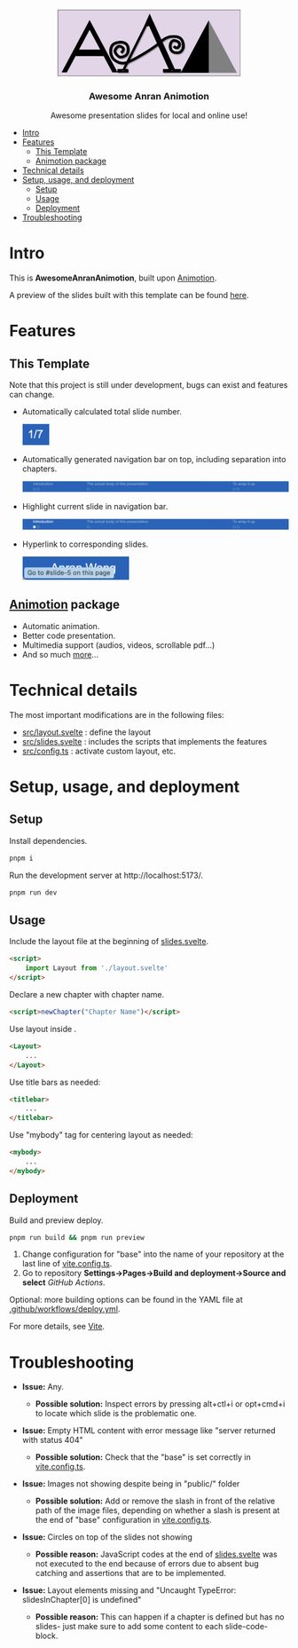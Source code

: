 <!-- PROJECT LOGO -->
<br />
<div align="center">
  <a href="https://github.com/AnranW/AwesomeAnranAnimotion">
    <img src="public/Automation-StatusUpdatesLogo.png" alt="Logo" width="330" height="120">
  </a>

  <h3 align="center">Awesome Anran Animotion</h3>

  <p align="center">
    Awesome presentation slides for local and online use!
</div>

- [Intro](#intro)
- [Features](#features)
  - [This Template](#this-template)
  - [Animotion package](#animotion-package)
- [Technical details](#technical-details)
- [Setup, usage, and deployment](#setup-usage-and-deployment)
  - [Setup](#setup)
  - [Usage](#usage)
  - [Deployment](#deployment)
- [Troubleshooting](#troubleshooting)


# Intro
This is **AwesomeAnranAnimotion**, built upon [Animotion](https://animotion.pages.dev). 

A preview of the slides built with this template can be found [here](https://AnranW.github.io/AwesomeAnranAnimotion). 

# Features
## This Template
Note that this project is still under development, bugs can exist and features can change. 
- Automatically calculated total slide number.

    <img src="public/pagenumber.png" style="width:5vw">
- Automatically generated navigation bar on top, including separation into chapters. 

    ![](public/navibar.png)
- Highlight current slide in navigation bar. 

    ![](public/highlight.png)
- Hyperlink to corresponding slides. 

    <img src="public/goto.png" style="width:20vw">

## [Animotion](https://animotion.pages.dev) package
- Automatic animation.
- Better code presentation.
- Multimedia support (audios, videos, scrollable pdf...)
- And so much [more](https://animotion.pages.dev/docs)...

# Technical details
The most important modifications are in the following files: 
- [src/layout.svelte](src/layout.svelte) : define the layout 
- [src/slides.svelte](src/slides.svelte) : includes the scripts that implements the features
- [src/config.ts](src/config.ts) : activate custom layout, etc.

# Setup, usage, and deployment
## Setup
Install dependencies. 
```sh
pnpm i
```

Run the development server at http://localhost:5173/. 
```sh
pnpm run dev
```


## Usage
Include the layout file at the beginning of [slides.svelte](/src/slides.svelte). 
```html
<script>
    import Layout from './layout.svelte'
</script>
```

Declare a new chapter with chapter name. 
```html
<script>newChapter("Chapter Name")</script>
```

Use layout inside <Slide>. 
```html
<Layout>
    ...
</Layout>
```

Use title bars as needed: 
```html
<titlebar>
    ...
</titlebar>
```

Use "mybody" tag for centering layout as needed: 
```html
<mybody>
    ...
</mybody>
```


## Deployment
Build and preview deploy.
```sh
pnpm run build && pnpm run preview
```

1. Change configuration for "base" into the name of your repository at the last line of [vite.config.ts](vite.config.ts). 
2. Go to repository **Settings->Pages->Build and deployment->Source and select** *GitHub Actions*. 

Optional: more building options can be found in the YAML file at [.github/workflows/deploy.yml](.github/workflows/deploy.yml). 

For more details, see [Vite](https://vitejs.dev/guide/static-deploy.html). 

# Troubleshooting
- **Issue:** Any.
  - **Possible solution:** Inspect errors by pressing alt+ctl+i or opt+cmd+i to locate which slide is the problematic one. 

- **Issue:** Empty HTML content with error message like "server returned with status 404"
  - **Possible solution:** Check that the "base" is set correctly in [vite.config.ts](vite.config.ts). 

- **Issue:** Images not showing despite being in "public/" folder
  - **Possible solution:** Add or remove the slash in front of the relative path of the image files, depending on whether a slash is present at the end of "base" configuration in [vite.config.ts](vite.config.ts). 

- **Issue:** Circles on top of the slides not showing
  - **Possible reason:** JavaScript codes at the end of [slides.svelte](src/slides.svelte) was not executed to the end because of errors due to absent bug catching and assertions that are to be implemented.

- **Issue:** Layout elements missing and "Uncaught TypeError: slidesInChapter[0] is undefined"
  - **Possible reason:** This can happen if a chapter is defined but has no slides- just make sure to add some content to each slide-code-block.


